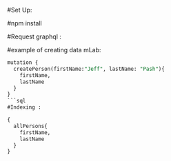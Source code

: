 #Set Up:

#npm install

#Request graphql :

#example of creating data mLab:
```sql
mutation {
  createPerson(firstName:"Jeff", lastName: "Pash"){
    firstName,
    lastName
  }
}
```sql
#Indexing :

{
  allPersons{
    firstName,
    lastName
  }
}
